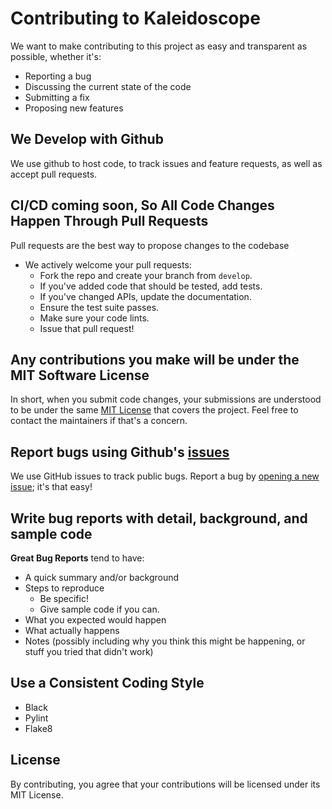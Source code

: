 # Contributing to Kaleidoscope
We want to make contributing to this project as easy and transparent as possible, whether it's:

- Reporting a bug
- Discussing the current state of the code
- Submitting a fix
- Proposing new features

## We Develop with Github
We use github to host code, to track issues and feature requests, as well as accept pull requests.

## CI/CD coming soon, So All Code Changes Happen Through Pull Requests
Pull requests are the best way to propose changes to the codebase
- We actively welcome your pull requests:
  - Fork the repo and create your branch from `develop`.
  - If you've added code that should be tested, add tests.
  - If you've changed APIs, update the documentation.
  - Ensure the test suite passes.
  - Make sure your code lints.
  - Issue that pull request!

## Any contributions you make will be under the MIT Software License
In short, when you submit code changes, your submissions are understood to be under the same [MIT License](LICENSE) that covers the project. Feel free to contact the maintainers if that's a concern.

## Report bugs using Github's [issues](https://github.com/VectorInstitute/kaleidoscope/issues)
We use GitHub issues to track public bugs. Report a bug by [opening a new issue](https://github.com/VectorInstitute/kaleidoscope/issues/new/choose); it's that easy!

## Write bug reports with detail, background, and sample code

**Great Bug Reports** tend to have:

- A quick summary and/or background
- Steps to reproduce
  - Be specific!
  - Give sample code if you can.
- What you expected would happen
- What actually happens
- Notes (possibly including why you think this might be happening, or stuff you tried that didn't work)

## Use a Consistent Coding Style

* Black
* Pylint
* Flake8

## License
By contributing, you agree that your contributions will be licensed under its MIT License.
